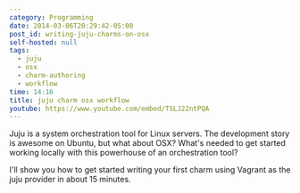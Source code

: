 ```yaml
---
category: Programming
date: 2014-03-06T20:29:42-05:00
post_id: writing-juju-charms-on-osx
self-hosted: null
tags:
  - juju
  - osx
  - charm-authoring
  - workflow
time: 14:16
title: juju charm osx workflow
youtube: https://www.youtube.com/embed/TSLJ22ntPQA
---
```


Juju is a system orchestration tool for Linux servers. The development story is awesome on Ubuntu, but what about OSX? What's needed to get started working locally with this powerhouse of an orchestration tool?

I'll show you how to get started writing your first charm using Vagrant as the juju provider in about 15 minutes.
